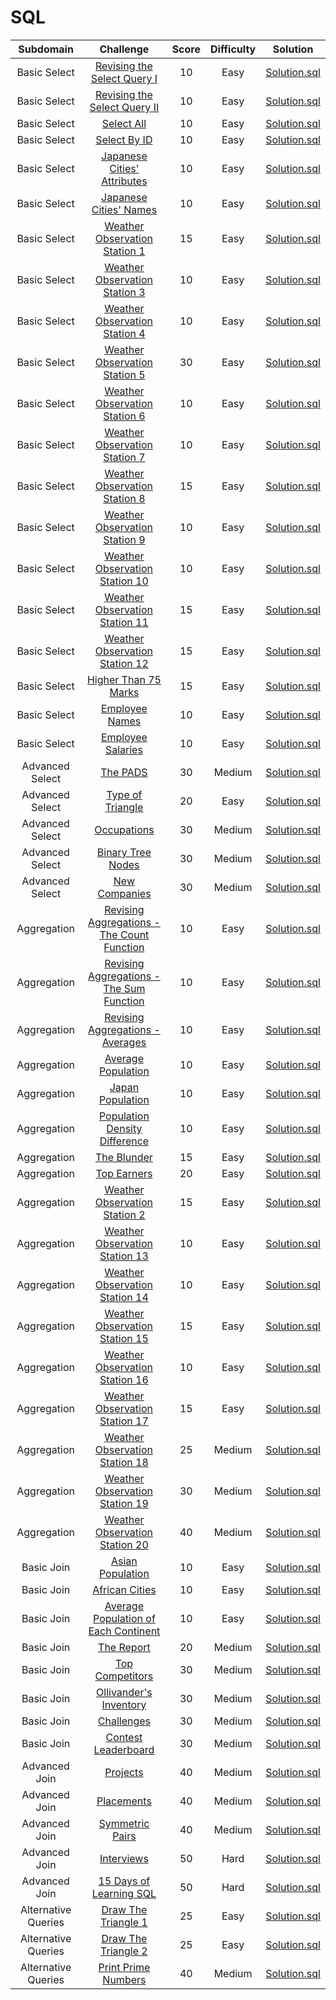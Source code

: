 # SQL

|          Subdomain          |                                                          Challenge                                                           | Score  | Difficulty |                                             Solution                                              |
|:---------------------------:|:----------------------------------------------------------------------------------------------------------------------------:|:------:|:----------:|:-------------------------------------------------------------------------------------------------:|
|        Basic Select         | [Revising the Select Query I](https://www.hackerrank.com/challenges/revising-the-select-query)                               |   10   |    Easy    | [Solution.sql](Basic%20Select/Revising%20the%20Select%20Query%20I/Solution.sql)               |
|        Basic Select         | [Revising the Select Query II](https://www.hackerrank.com/challenges/revising-the-select-query-2)                            |   10   |    Easy    | [Solution.sql](Basic%20Select/Revising%20the%20Select%20Query%20II/Solution.sql)              |
|        Basic Select         | [Select All](https://www.hackerrank.com/challenges/select-all-sql)                                                           |   10   |    Easy    | [Solution.sql](Basic%20Select/Select%20All/Solution.sql)                                      |
|        Basic Select         | [Select By ID](https://www.hackerrank.com/challenges/select-by-id)                                                           |   10   |    Easy    | [Solution.sql](Basic%20Select/Select%20By%20ID/Solution.sql)                                  |
|        Basic Select         | [Japanese Cities' Attributes](https://www.hackerrank.com/challenges/japanese-cities-attributes)                              |   10   |    Easy    | [Solution.sql](Basic%20Select/Japanese%20Cities'%20Attributes/Solution.sql)                   |
|        Basic Select         | [Japanese Cities' Names](https://www.hackerrank.com/challenges/japanese-cities-name)                                         |   10   |    Easy    | [Solution.sql](Basic%20Select/Japanese%20Cities'%20Names/Solution.sql)                        |
|        Basic Select         | [Weather Observation Station 1](https://www.hackerrank.com/challenges/weather-observation-station-1)                         |   15   |    Easy    | [Solution.sql](Basic%20Select/Weather%20Observation%20Station%201/Solution.sql)               |
|        Basic Select         | [Weather Observation Station 3](https://www.hackerrank.com/challenges/weather-observation-station-3)                         |   10   |    Easy    | [Solution.sql](Basic%20Select/Weather%20Observation%20Station%203/Solution.sql)               |
|        Basic Select         | [Weather Observation Station 4](https://www.hackerrank.com/challenges/weather-observation-station-4)                         |   10   |    Easy    | [Solution.sql](Basic%20Select/Weather%20Observation%20Station%204/Solution.sql)               |
|        Basic Select         | [Weather Observation Station 5](https://www.hackerrank.com/challenges/weather-observation-station-5)                         |   30   |    Easy    | [Solution.sql](Basic%20Select/Weather%20Observation%20Station%205/Solution.sql)               |
|        Basic Select         | [Weather Observation Station 6](https://www.hackerrank.com/challenges/weather-observation-station-6)                         |   10   |    Easy    | [Solution.sql](Basic%20Select/Weather%20Observation%20Station%206/Solution.sql)               |
|        Basic Select         | [Weather Observation Station 7](https://www.hackerrank.com/challenges/weather-observation-station-7)                         |   10   |    Easy    | [Solution.sql](Basic%20Select/Weather%20Observation%20Station%207/Solution.sql)               |
|        Basic Select         | [Weather Observation Station 8](https://www.hackerrank.com/challenges/weather-observation-station-8)                         |   15   |    Easy    | [Solution.sql](Basic%20Select/Weather%20Observation%20Station%208/Solution.sql)               |
|        Basic Select         | [Weather Observation Station 9](https://www.hackerrank.com/challenges/weather-observation-station-9)                         |   10   |    Easy    | [Solution.sql](Basic%20Select/Weather%20Observation%20Station%209/Solution.sql)               |
|        Basic Select         | [Weather Observation Station 10](https://www.hackerrank.com/challenges/weather-observation-station-10)                       |   10   |    Easy    | [Solution.sql](Basic%20Select/Weather%20Observation%20Station%2010/Solution.sql)              |
|        Basic Select         | [Weather Observation Station 11](https://www.hackerrank.com/challenges/weather-observation-station-11)                       |   15   |    Easy    | [Solution.sql](Basic%20Select/Weather%20Observation%20Station%2011/Solution.sql)              |
|        Basic Select         | [Weather Observation Station 12](https://www.hackerrank.com/challenges/weather-observation-station-12)                       |   15   |    Easy    | [Solution.sql](Basic%20Select/Weather%20Observation%20Station%2012/Solution.sql)              |
|        Basic Select         | [Higher Than 75 Marks](https://www.hackerrank.com/challenges/more-than-75-marks)                                             |   15   |    Easy    | [Solution.sql](Basic%20Select/Higher%20Than%2075%20Marks/Solution.sql)                        |
|        Basic Select         | [Employee Names](https://www.hackerrank.com/challenges/name-of-employees)                                                    |   10   |    Easy    | [Solution.sql](Basic%20Select/Employee%20Names/Solution.sql)                                  |
|        Basic Select         | [Employee Salaries](https://www.hackerrank.com/challenges/salary-of-employees)                                               |   10   |    Easy    | [Solution.sql](Basic%20Select/Employee%20Salaries/Solution.sql)                               |
|       Advanced Select       | [The PADS](https://www.hackerrank.com/challenges/the-pads)                                                                   |   30   |   Medium   | [Solution.sql](Advanced%20Select/The%20PADS/Solution.sql)                                     |
|       Advanced Select       | [Type of Triangle](https://www.hackerrank.com/challenges/what-type-of-triangle)                                              |   20   |    Easy    | [Solution.sql](Advanced%20Select/Type%20of%20Triangle/Solution.sql)                           |
|       Advanced Select       | [Occupations](https://www.hackerrank.com/challenges/occupations)                                                             |   30   |   Medium   | [Solution.sql](Advanced%20Select/Occupations/Solution.sql)                                    |
|       Advanced Select       | [Binary Tree Nodes](https://www.hackerrank.com/challenges/binary-search-tree-1)                                              |   30   |   Medium   | [Solution.sql](Advanced%20Select/Binary%20Tree%20Nodes/Solution.sql)                          |
|       Advanced Select       | [New Companies](https://www.hackerrank.com/challenges/the-company)                                                           |   30   |   Medium   | [Solution.sql](Advanced%20Select/New%20Companies/Solution.sql)                                |
|         Aggregation         | [Revising Aggregations - The Count Function](https://www.hackerrank.com/challenges/revising-aggregations-the-count-function) |   10   |    Easy    | [Solution.sql](Aggregation/Revising%20Aggregations%20-%20The%20Count%20Function/Solution.sql) |
|         Aggregation         | [Revising Aggregations - The Sum Function](https://www.hackerrank.com/challenges/revising-aggregations-sum)                  |   10   |    Easy    | [Solution.sql](Aggregation/Revising%20Aggregations%20-%20The%20Sum%20Function/Solution.sql)   |
|         Aggregation         | [Revising Aggregations - Averages](https://www.hackerrank.com/challenges/revising-aggregations-the-average-function)         |   10   |    Easy    | [Solution.sql](Aggregation/Revising%20Aggregations%20-%20Averages/Solution.sql)               |
|         Aggregation         | [Average Population](https://www.hackerrank.com/challenges/average-population)                                               |   10   |    Easy    | [Solution.sql](Aggregation/Average%20Population/Solution.sql)                                 |
|         Aggregation         | [Japan Population](https://www.hackerrank.com/challenges/japan-population)                                                   |   10   |    Easy    | [Solution.sql](Aggregation/Japan%20Population/Solution.sql)                                   |
|         Aggregation         | [Population Density Difference](https://www.hackerrank.com/challenges/population-density-difference)                         |   10   |    Easy    | [Solution.sql](Aggregation/Population%20Density%20Difference/Solution.sql)                    |
|         Aggregation         | [The Blunder](https://www.hackerrank.com/challenges/the-blunder)                                                             |   15   |    Easy    | [Solution.sql](Aggregation/The%20Blunder/Solution.sql)                                        |
|         Aggregation         | [Top Earners](https://www.hackerrank.com/challenges/earnings-of-employees)                                                   |   20   |    Easy    | [Solution.sql](Aggregation/Top%20Earners/Solution.sql)                                        |
|         Aggregation         | [Weather Observation Station 2](https://www.hackerrank.com/challenges/weather-observation-station-2)                         |   15   |    Easy    | [Solution.sql](Aggregation/Weather%20Observation%20Station%202/Solution.sql)                  |
|         Aggregation         | [Weather Observation Station 13](https://www.hackerrank.com/challenges/weather-observation-station-13)                       |   10   |    Easy    | [Solution.sql](Aggregation/Weather%20Observation%20Station%2013/Solution.sql)                 |
|         Aggregation         | [Weather Observation Station 14](https://www.hackerrank.com/challenges/weather-observation-station-14)                       |   10   |    Easy    | [Solution.sql](Aggregation/Weather%20Observation%20Station%2014/Solution.sql)                 |
|         Aggregation         | [Weather Observation Station 15](https://www.hackerrank.com/challenges/weather-observation-station-15)                       |   15   |    Easy    | [Solution.sql](Aggregation/Weather%20Observation%20Station%2015/Solution.sql)                 |
|         Aggregation         | [Weather Observation Station 16](https://www.hackerrank.com/challenges/weather-observation-station-16)                       |   10   |    Easy    | [Solution.sql](Aggregation/Weather%20Observation%20Station%2016/Solution.sql)                 |
|         Aggregation         | [Weather Observation Station 17](https://www.hackerrank.com/challenges/weather-observation-station-17)                       |   15   |    Easy    | [Solution.sql](Aggregation/Weather%20Observation%20Station%2017/Solution.sql)                 |
|         Aggregation         | [Weather Observation Station 18](https://www.hackerrank.com/challenges/weather-observation-station-18)                       |   25   |   Medium   | [Solution.sql](Aggregation/Weather%20Observation%20Station%2018/Solution.sql)                 |
|         Aggregation         | [Weather Observation Station 19](https://www.hackerrank.com/challenges/weather-observation-station-19)                       |   30   |   Medium   | [Solution.sql](Aggregation/Weather%20Observation%20Station%2019/Solution.sql)                 |
|         Aggregation         | [Weather Observation Station 20](https://www.hackerrank.com/challenges/weather-observation-station-20)                       |   40   |   Medium   | [Solution.sql](Aggregation/Weather%20Observation%20Station%2020/Solution.sql)                 |
|         Basic Join          | [Asian Population](https://www.hackerrank.com/challenges/asian-population)                                                   |   10   |    Easy    | [Solution.sql](Basic%20Join/Asian%20Population/Solution.sql)                                  |
|         Basic Join          | [African Cities](https://www.hackerrank.com/challenges/african-cities)                                                       |   10   |    Easy    | [Solution.sql](Basic%20Join/African%20Cities/Solution.sql)                                    |
|         Basic Join          | [Average Population of Each Continent](https://www.hackerrank.com/challenges/average-population-of-each-continent)           |   10   |    Easy    | [Solution.sql](Basic%20Join/Average%20Population%20of%20Each%20Continent/Solution.sql)        |
|         Basic Join          | [The Report](https://www.hackerrank.com/challenges/the-report)                                                               |   20   |   Medium   | [Solution.sql](Basic%20Join/The%20Report/Solution.sql)                                        |
|         Basic Join          | [Top Competitors](https://www.hackerrank.com/challenges/full-score)                                                          |   30   |   Medium   | [Solution.sql](Basic%20Join/Top%20Competitors/Solution.sql)                                   |
|         Basic Join          | [Ollivander's Inventory](https://www.hackerrank.com/challenges/harry-potter-and-wands)                                       |   30   |   Medium   | [Solution.sql](Basic%20Join/Ollivander's%20Inventory/Solution.sql)                            |
|         Basic Join          | [Challenges](https://www.hackerrank.com/challenges/challenges)                                                               |   30   |   Medium   | [Solution.sql](Basic%20Join/Challenges/Solution.sql)                                          |
|         Basic Join          | [Contest Leaderboard](https://www.hackerrank.com/challenges/contest-leaderboard)                                             |   30   |   Medium   | [Solution.sql](Basic%20Join/Contest%20Leaderboard/Solution.sql)                               |
|        Advanced Join        | [Projects](https://www.hackerrank.com/challenges/projects)                                                                   |   40   |   Medium   | [Solution.sql](Advanced%20Join/Projects/Solution.sql)                                         |
|        Advanced Join        | [Placements](https://www.hackerrank.com/challenges/placements)                                                               |   40   |   Medium   | [Solution.sql](Advanced%20Join/Placements/Solution.sql)                                       |
|        Advanced Join        | [Symmetric Pairs](https://www.hackerrank.com/challenges/symmetric-pairs)                                                     |   40   |   Medium   | [Solution.sql](Advanced%20Join/Symmetric%20Pairs/Solution.sql)                                |
|        Advanced Join        | [Interviews](https://www.hackerrank.com/challenges/interviews)                                                               |   50   |    Hard    | [Solution.sql](Advanced%20Join/Interviews/Solution.sql)                                       |
|        Advanced Join        | [15 Days of Learning SQL](https://www.hackerrank.com/challenges/15-days-of-learning-sql)                                     |   50   |    Hard    | [Solution.sql](https://github.com/togrul-ismayilov/SQL/blob/main/HackerRank/15%20Days%20of%20Learning%20SQL.sql)                  |
|     Alternative Queries     | [Draw The Triangle 1](https://www.hackerrank.com/challenges/draw-the-triangle-1)                                             |   25   |    Easy    | [Solution.sql](Alternative%20Queries/Draw%20The%20Triangle%201/Solution.sql)                  |
|     Alternative Queries     | [Draw The Triangle 2](https://www.hackerrank.com/challenges/draw-the-triangle-2)                                             |   25   |    Easy    | [Solution.sql](Alternative%20Queries/Draw%20The%20Triangle%202/Solution.sql)                  |
|     Alternative Queries     | [Print Prime Numbers](https://www.hackerrank.com/challenges/print-prime-numbers)                                             |   40   |   Medium   | [Solution.sql](Alternative%20Queries/Print%20Prime%20Numbers/Solution.sql)                    |
